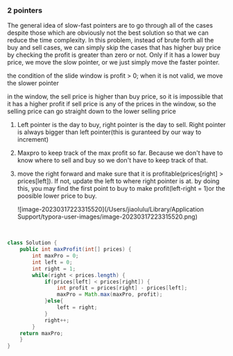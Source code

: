 ### 2 pointers

The general idea of slow-fast pointers are to go through all of the cases despite those which are obviously not the best solution so that we can reduce the time complexity. In this problem, instead of brute forth all the buy and sell cases, we can simply skip the cases that has higher buy price by checking the profit is greater than zero or not. Only if it has a lower buy price, we move the slow pointer, or we just simply move the faster pointer.

the condition of the slide window is profit > 0; when it is not valid, we move the slower pointer 

in the window, the sell price is higher than buy price, so it is impossible that it has a higher profit if sell price is any of the prices in the window, so the selling price can go straight down to the lower selling price

1. Left pointer is the day to buy, right pointer is the day to sell. Right pointer is always bigger than left pointer(this is guranteed by our way to increment)

2. Maxpro to keep track of the max profit so far. Because we don't have to know where to sell and buy so we don't have to keep track of that.

3. move the right forward and make sure that it is profitable(prices[right] > prices[left]). If not, update the left to where right pointer is at. by doing this, you may find the first point to buy to make profit(left-right = 1)or the poosible lower price to buy.

   ![image-20230317223315520](/Users/jiaolulu/Library/Application Support/typora-user-images/image-20230317223315520.png)

​	

```java
class Solution {
    public int maxProfit(int[] prices) {
        int maxPro = 0;
        int left = 0;
        int right = 1;
        while(right < prices.length) {
            if(prices[left] < prices[right]) {
                int profit = prices[right] - prices[left];
                maxPro = Math.max(maxPro, profit);
            }else{
                left = right;
            }
            right++;       
        }  
    return maxPro;       
    }
}
```

